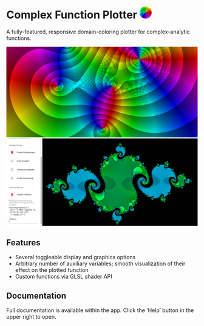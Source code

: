 # Complex Function Plotter ![App Icon](images/mini-icon.png)
A fully-featured, responsive domain-coloring plotter for complex-analytic functions.

![Screenshot showing domain-coloring plot of a polynomial.](images/screenshot-1.png)
![Screenshot showing a Julia fractal.](images/screenshot-2.png)

## Features
* Several toggleable display and graphics options
* Arbitrary number of auxiliary variables; smooth visualization of their effect on the plotted function
* Custom functions via GLSL shader API

## Documentation
Full documentation is available within the app.
Click the ‘Help’ button in the upper right to open.
